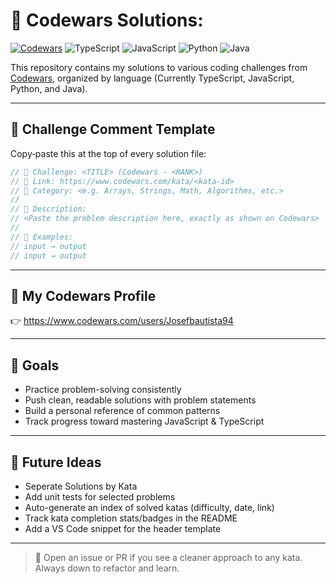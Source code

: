 # 🧠 Codewars Solutions:
[![Codewars](https://www.codewars.com/users/Josefbautista94/badges/large)](https://www.codewars.com/users/Josefbautista94)
![TypeScript](https://img.shields.io/badge/-TypeScript-3178C6?style=for-the-badge&logo=typescript&logoColor=white)
![JavaScript](https://img.shields.io/badge/-JavaScript-F7DF1E?style=for-the-badge&logo=javascript&logoColor=black)
![Python](https://img.shields.io/badge/-Python-3776AB?style=for-the-badge&logo=python&logoColor=white)
![Java](https://img.shields.io/badge/-Java-007396?style=for-the-badge&logo=java&logoColor=white)


This repository contains my solutions to various coding challenges from [Codewars](https://www.codewars.com/), organized by language (Currently TypeScript, JavaScript, Python, and Java).

---

## 🧩 Challenge Comment Template

Copy‑paste this at the top of every solution file:

```ts
// 🧩 Challenge: <TITLE> (Codewars - <RANK>)
// 🔗 Link: https://www.codewars.com/kata/<kata-id>
// 📂 Category: <e.g. Arrays, Strings, Math, Algorithms, etc.>
//
// 📝 Description:
// <Paste the problem description here, exactly as shown on Codewars>
//
// 🧪 Examples:
// input → output
// input → output
```

---
<!-- 
## 🗂️ Suggested Folder Structure

```
/codewars-solutions
  ├── 8-kyu/
  │    └── fakeBinary.ts
  ├── 7-kyu/
  │    └── complementaryDNA.ts
  ├── 6-kyu/
  │    └── arrayDiff.ts
  └── README.md
```

--- -->

## 🔗 My Codewars Profile


👉 https://www.codewars.com/users/Josefbautista94

---

## 🧠 Goals

- Practice problem-solving consistently
- Push clean, readable solutions with problem statements
- Build a personal reference of common patterns
- Track progress toward mastering JavaScript & TypeScript

---

## 🚀 Future Ideas
- Seperate Solutions by Kata
- Add unit tests for selected problems
- Auto-generate an index of solved katas (difficulty, date, link)
- Track kata completion stats/badges in the README
- Add a VS Code snippet for the header template

---
<!-- 
### 💡 VS Code Snippet (optional)

Create `.vscode/codewars-header.code-snippets`:

```json
{
  "Codewars Header": {
    "scope": "typescript,javascript",
    "prefix": "cwheader",
    "body": [
      "// 🧩 Challenge: ${1:TITLE} (Codewars - ${2:RANK})",
      "// 🔗 Link: https://www.codewars.com/kata/${3:kata-id}",
      "// 📂 Category: ${4:Category}",
      "//",
      "// 📝 Description:",
      "// ${5:Paste the problem description here}",
      "//",
      "// 🧪 Examples:",
      "// ${6:input} → ${7:output}",
      "",
      "$0"
    ],
    "description": "Insert a standard Codewars problem header"
  }
}
```

--- -->

> 💬 Open an issue or PR if you see a cleaner approach to any kata. Always down to refactor and learn.
